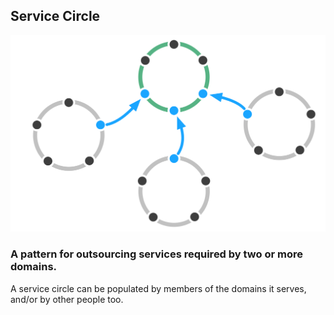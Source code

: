 ## Service Circle

![right,fit](img/structural-patterns/service-circle.png)

### A pattern for outsourcing services required by two or more domains.

A service circle can be populated by members of the domains it serves, and/or by other people too.

